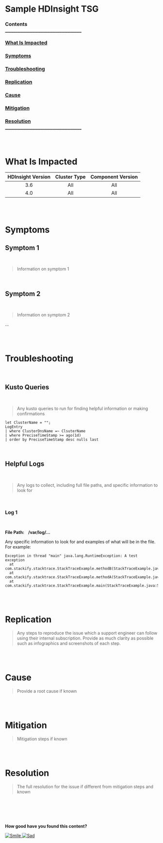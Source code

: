 # Sample HDInsight TSG

### Contents
<hr style="border-bottom: 1px dashed #686868; width: 50%; margin-left: 0; margin-bottom: 15px" />

### [What Is Impacted](#what-is-impacted-1)
### [Symptoms](#symptoms-1)
### [Troubleshooting](#troubleshooting-1)
### [Replication](#replication-1)
### [Cause](#cause-1)
### [Mitigation](#mitigation-1)
### [Resolution](#resolution-1)

<hr style="border-bottom: 1px dashed #686868; width: 50%; margin-left: 0; margin-top: 15px" />
<br>
<br>

# What Is Impacted

|HDInsight Version|Cluster Type|Component Version|
|:---------------:|:----------:|:---------------:|
|3.6|All|All|
|4.0|All|All|

<br>
<br>

# Symptoms

## Symptom 1

<br>

> Information on symptom 1

<br>

## Symptom 2

<br>

> Information on symptom 2

...

<br>
<br>

# Troubleshooting

<br>

## Kusto Queries

<br>

> Any kusto queries to run for finding helpful information or making confirmations

```
let ClusterName = "";
LogEntry
| where ClusterDnsName =~ ClsuterName
| where PreciseTimeStamp >= ago(1d)
| order by PreciseTimeStamp desc nulls last
```

<br>

## Helpful Logs

<br>

> Any logs to collect, including full file paths, and specific information to look for

<br>

### Log 1

<br>

**File Path: &nbsp; &nbsp;/var/log/...**

Any specific information to look for and examples of what will be in the file. For example:

``` 
Exception in thread "main" java.lang.RuntimeException: A test exception
  at com.stackify.stacktrace.StackTraceExample.methodB(StackTraceExample.java:13)
  at com.stackify.stacktrace.StackTraceExample.methodA(StackTraceExample.java:9)
  at com.stackify.stacktrace.StackTraceExample.main(StackTraceExample.java:5)
```

<br>
<br>

# Replication

> Any steps to reproduce the issue which a support engineer can follow using their internal subscription. Provide as much clarity as possible such as infographics and screenshots of each step.

<br>
<br>

# Cause

> Provide a root cause if known

<br>
<br>

# Mitigation

> Mitigation steps if known

<br>
<br>

# Resolution

> The full resolution for the issue if different from mitigation steps and known

<br>
<br>
<br>

<div id='csswikifeedback-start'></div>
<br/>

**How good have you found this content?**

<div>
<span>
<a href='https://csswikifeedback.azurewebsites.net/feedback/smile?wiki=AzureHDinsight&pageId=402593&pageTitle=SampleTsg&product=HDInsight' target='_blank'>
<img alt='Smile' src='https://sqldbwikifeedback.blob.core.windows.net/assets/smile.png'>
</a>
</span>

<span>
<a href='https://csswikifeedback.azurewebsites.net/feedback/frown?wiki=AzureHDinsight&pageId=402593&pageTitle=SampleTsg&product=HDInsight' target='_blank'>
<img alt='Sad' src='https://sqldbwikifeedback.blob.core.windows.net/assets/sad.png'>
</a>
</span>
</div>
<div id='csswikifeedback-end'></div>

